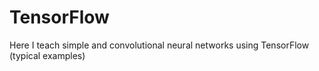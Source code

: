 # TensorFlow
Here I teach simple and convolutional neural networks using TensorFlow (typical examples)
